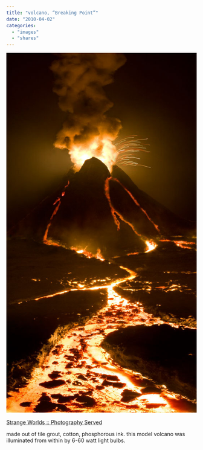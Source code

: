 ```yaml
---
title: "volcano, “Breaking Point”"
date: "2010-04-02"
categories: 
  - "images"
  - "shares"
---
```


![](images/tumblr_kz1h6oUbLf1qz4vrlo1_1280.jpg)

[Strange Worlds :: Photography Served](http://www.photographyserved.com/Gallery/Strange-Worlds/366923)

made out of tile grout, cotton, phosphorous ink. this model volcano was illuminated from within by 6-60 watt light bulbs.
